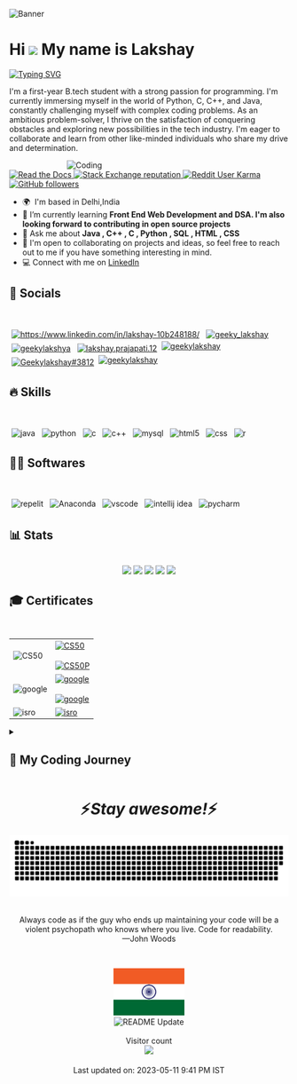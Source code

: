 ![Banner](https://res.cloudinary.com/superfolio/image/upload/v1620689979/68747470733a2f2f692e70696e696d672e636f6d2f6f726967696e616c732f63362f33332f63322f63363333633230656465383266306530636564376435373064626533613166332e676966_yjuh2s.gif)

<!--Intro-->
Hi ![](https://user-images.githubusercontent.com/18350557/176309783-0785949b-9127-417c-8b55-ab5a4333674e.gif) My name is Lakshay
=====================================================================================================================================
[![Typing SVG](https://readme-typing-svg.demolab.com?font=Roboto&weight=900&size=30&duration=3000&pause=1000&color=1DBF73&width=1000&height=45&lines=Pursuing+Btech+In+Artificial+Intelligence+And+Data+Science;Learning+Front+End+Development;Learning+Data+Structures+And+Algorithms)](https://git.io/typing-svg)

I'm a first-year B.tech student with a strong passion for programming. I'm currently immersing myself in the world of Python, C, C++, and Java, constantly challenging myself with complex coding problems. As an ambitious problem-solver, I thrive on the satisfaction of conquering obstacles and exploring new possibilities in the tech industry. I'm eager to collaborate and learn from other like-minded individuals who share my drive and determination.
<!--coding gif-->
<img align="right" alt="Coding" width=400 src="https://media.tenor.com/GfSX-u7VGM4AAAAC/coding.gif">

<p align="left"> <!--<a href="https://github.com/geekylakshya">
    <img src="https://komarev.com/ghpvc/?username=geekylakshya" alt="page views" />
  </a>-->
  <a href="https://macropower.readthedocs.io/en/latest">
    <img alt="Read the Docs" src="https://img.shields.io/readthedocs/macropower?logo=read-the-docs">
  </a>
  <a href="https://stackoverflow.com/users/21869032">
    <img alt="Stack Exchange reputation" src="https://img.shields.io/stackexchange/stackoverflow/r/21869032?color=orange&label=reputation&logo=stackoverflow">
  </a>
  <a href="https://www.reddit.com/user/Fresh_Bee_2359">
    <img alt="Reddit User Karma" src="https://img.shields.io/reddit/user-karma/combined/Fresh_Bee_2359?label=karma&logo=reddit">
  </a>
  <a href="https://github.com/geekylakshya?tab=followers">
    <img alt="GitHub followers" src="https://img.shields.io/github/followers/geekylakshya?color=green&logo=github">
  </a>
 </p>

* 🌍  I'm based in Delhi,India
* 🧠 I’m currently learning **Front End Web Development and DSA. I'm also looking forward to contributing in open source projects**
* 💬 Ask me about **Java , C++ , C , Python , SQL , HTML , CSS**
* 🤝 I'm open to collaborating on projects and ideas, so feel free to reach out to me if you have something interesting in mind.
* 💻  Connect with me on <a href="https://www.linkedin.com/in/geekylakshay/">LinkedIn</a>

<!--social-->
<h2 align="left">🤝 Socials </h2>
<br>
<p align="left">
<a href="https://www.linkedin.com/in/lakshay-10b248188/" target="blank"><img src="https://img.shields.io/badge/LinkedIn-0A66C2.svg?style=for-the-badge&logo=LinkedIn&logoColor=white" alt="https://www.linkedin.com/in/lakshay-10b248188/" style="vertical-align:top; margin:4px"/></a>
<a href="https://twitter.com/geeky_lakshay" target="blank"><img src="https://img.shields.io/badge/Twitter-1DA1F2.svg?style=for-the-badge&logo=Twitter&logoColor=white" alt="geeky_lakshay" style="vertical-align:top; margin:4px"/></a>
<a href="https://instagram.com/geekylakshay" target="blank"><img src="https://img.shields.io/badge/Instagram-E4405F.svg?style=for-the-badge&logo=Instagram&logoColor=white" alt="geekylakshya" style="vertical-align:top; margin:4px"/></a>
<a href="https://www.facebook.com/lakshay.prajapati.12/" target="blank"><img src="https://img.shields.io/badge/Facebook-1877F2.svg?style=for-the-badge&logo=Facebook&logoColor=white" alt="lakshay.prajapati.12" style="vertical-align:top; margin:4px"/></a>
<a href="https://dev.to/geekylakshay" target="blank"><img src="https://img.shields.io/badge/dev.to-3F2BE5?style=for-the-badge&logo=dev.to&logoColor=white" alt="geekylakshay" style="vertical-align:top; margin:4px/"></a>
<a href="https://discord.com/channels/@Geekylakshay#3812" target="blank"><img src="https://img.shields.io/badge/Discord-5865F2.svg?style=for-the-badge&logo=Discord&logoColor=white" alt="Geekylakshay#3812" style="vertical-align:top; margin:4px"/></a>
<a href="https://medium.com/@geekylakshay" target="blank"><img src="https://img.shields.io/badge/Medium-5620B8?style=for-the-badge&logo=medium&logoColor=white" alt="geekylakshay" style="vertical-align:top; margin:4px/"></a> 
</p>

<!--skills-->
<h2 align="left">🔥 Skills </h2>
<br>
<p align="left">
  <!-- For more icons please follow  https://github.com/MikeCodesDotNET/ColoredBadges :: https://dev.to/envoy_/150-badges-for-github-pnk#ide :: https://home.aveek.io/GitHub-Profile-Badges/-->
<img src="https://img.shields.io/badge/java-%23ED8B00.svg?style=for-the-badge&logo=openjdk&logoColor=white" alt="java" style="vertical-align:top; margin:4px">
<img src="https://img.shields.io/badge/python-3670A0?style=for-the-badge&logo=python&logoColor=ffdd54" alt="python" style="vertical-align:top; margin:4px">
<img src="https://img.shields.io/badge/c-%2300599C.svg?style=for-the-badge&logo=c&logoColor=white" alt="c" style="vertical-align:top; margin:4px">
<img src="https://img.shields.io/badge/c++-%2300599C.svg?style=for-the-badge&logo=c%2B%2B&logoColor=white" alt="c++" style="vertical-align:top; margin:4px">
<img src="https://img.shields.io/badge/MySQL-005C84?style=for-the-badge&logo=mysql&logoColor=white" alt="mysql" style="vertical-align:top; margin:4px">
<img src="https://img.shields.io/badge/html5-%23E34F26.svg?style=for-the-badge&logo=html5&logoColor=white" alt="html5" style="vertical-align:top; margin:4px">
<img src="https://img.shields.io/badge/css3-%231572B6.svg?style=for-the-badge&logo=css3&logoColor=white" alt="css" style="vertical-align:top; margin:4px">
<img src="https://img.shields.io/badge/r-%23276DC3.svg?style=for-the-badge&logo=r&logoColor=white" alt="r" style="vertical-align:top; margin:4px">

<!--Softwares-->
<h2 align="left">🧑‍💻 Softwares </h2>
<br>
<p align="left">
<!-- for more https://home.aveek.io/GitHub-Profile-Badges/ -->
<img src="https://img.shields.io/badge/Replit-F26207.svg?style=for-the-badge&logo=Replit&logoColor=white" alt="repelit" style="vertical-align:top; margin:4px">
<img src="https://img.shields.io/badge/Anaconda-44A833.svg?style=for-the-badge&logo=Anaconda&logoColor=white" alt="Anaconda" style="vertical-align:top; margin:4px">
<img src="https://img.shields.io/badge/VS%20Code%20Insiders-35b393.svg?style=for-the-badge&logo=visual-studio-code&logoColor=white" alt="vscode" style="vertical-align:top; margin:4px">
<img src="https://img.shields.io/badge/IntelliJ%20IDEA-1CA2B0.svg?style=for-the-badge&logo=IntelliJ-IDEA&logoColor=white" alt="intellij idea" style="vertical-align:top; margin:4px">
<img src="https://img.shields.io/badge/PyCharm-F0A229.svg?style=for-the-badge&logo=PyCharm&logoColor=white" alt="pycharm" style="vertical-align:top; margin:4px">
<!--Stats-->
<h2 align="left">📊 Stats </h2>
<br>
<div align="center">
<img height="180em" src="https://github-profile-summary-cards.vercel.app/api/cards/profile-details?username=geekylakshya&theme=github_dark&hide_border=true" />
<img height="180em" src="https://github-profile-summary-cards.vercel.app/api/cards/repos-per-language?username=geekylakshya&theme=github_dark"  />
<img height="180em" src="https://github-profile-summary-cards.vercel.app/api/cards/most-commit-language?username=geekylakshya&theme=github_dark"  />
<img height="180em" src="https://github-profile-summary-cards.vercel.app/api/cards/stats?username=geekylakshya&theme=github_dark"/>
<img height="180em" src="https://github-profile-summary-cards.vercel.app/api/cards/productive-time?username=geekylakshya&theme=github_dark" />
</div>
<!--
<p align=center>
  <div align=center>
    <a href="https://github.com/geekylakshya/github-readme-streak-stats" title="Go to Source">
      <img align="left" height= 100% width=390 src="https://github-readme-streak-stats.herokuapp.com/?user=geekylakshya&theme=react&border=61dafb&hide_border=true" alt="geekylakshya" />
    </a>
    <a href="https://github.com/geekylakshya/github-readme-stats" title="Go to Source">
      <img align="right" height= 100% width=390 src="https://github-readme-stats.vercel.app/api?username=geekylakshya&show_icons=true&theme=react&border_color=61dafb&hide_border=true" />
    </a>
  </div>
  <br><br><br><br><br><br><br><br><br>
  
  <img src="https://github-readme-activity-graph.cyclic.app/graph?username=geekylakshya&theme=react-dark&bg_color=20232a&hide_border=true" width="100%"/>
  <!--<img align="center" src="https://github-profile-trophy.vercel.app/?username=geekylakshya&theme=react-dark&bg_color=20232a&hide_border=true" width="100%"/>-->
</p>

<!--certificates-->
<h2 align="left">🎓 Certificates </h2>
<br>
 <table>
  <tr>
    <td> <a target="blank"><img align="center" src="https://github.com/geekylakshya/geekylakshya/assets/115644084/590067ba-c04d-402e-8dc7-dfc52ff1ee7c" width="70" alt="CS50"/>
      </td>
    <td><a href="https://certificates.cs50.io/2e040a65-cd2f-4e86-84e2-665b09c61881.pdf?size=letter" target="blank"><img align="center" src="https://img.shields.io/badge/Introduction to Computer Science-c90016.svg?style=for-the-badge" alt="CS50"/><br><br>
         <a href="https://certificates.cs50.io/5d766ed9-ef20-4d7b-ae77-33b45992e58d.pdf?" target="blank"><img align="center" src="https://img.shields.io/badge/Introduction to Programming with python-c90016.svg?style=for-the-badge" alt="CS50P"/></a>
      </td>
  </tr>
  <tr>
    <td><a target="blank"><img align="center" src="https://github.com/geekylakshya/geekylakshya/assets/115644084/90b6babd-1589-410f-b636-ced74dfff0d7" width="70" alt="google"/><br></td>
    <td><a href="https://www.coursera.org/account/accomplishments/verify/H7XPHKCVXRBP" target="blank"><img align="center" src="https://img.shields.io/badge/Technical Support Fundamentals-4086f4.svg?style=for-the-badge" alt="google"/></a><br><br>
    <a href="https://www.coursera.org/account/accomplishments/verify/9PGF2YFWMSNL" target="blank"><img align="center" src="https://img.shields.io/badge/The Bits and Bytes of Computer Networking-4086f4.svg?style=for-the-badge" alt="google"/></a>
    </td>
  </tr>
  <tr>
    <td><a target="blank"><img align="center" src="https://github.com/geekylakshya/geekylakshya/assets/115644084/b9bd0d8d-3050-4346-b0e6-69d2d5e14011" width="70" alt="isro"/></td>
    <td><a href="https://drive.google.com/file/d/13aMVLnnG-1O5XCeEtSqxHtLKbzSB2OgC/view" target="blank"><img align="center" src="https://img.shields.io/badge/Remote Sensing & Gis For Environmental Studies-f87815.svg?style=for-the-badge" alt="isro"/></a>
    </td>
  </tr>
</table>

<details>
 <summary>
   <h2>🚀 My Coding Journey</h2></summary><i><b>
My coding journey began when I was just a curious and eager student in school. From an early age, I had a passion for learning everything I could about the programming world - from code and Linux, to theory and beyond. At the age of 10, I was fortunate enough to receive my first computer, and it quickly became my gateway to the world of machines and technology.<br>
  As I taught myself how to work with computers and software, my interest in programming grew exponentially. I was fascinated by the endless possibilities that programming languages could offer, and I knew that I wanted to pursue this passion further. It was during my senior secondary school years that I decided to take the plunge and enroll in computer science. This decision proved to be a pivotal moment in my life, as it allowed me to delve deeper into the world of programming in a more structured and formal way.<br>
  During my studies, I learned my second programming language, Python (the first one being HTML), which quickly became my favorite due to its versatility and ease of use. The more I learned about Python, the more amazed I was at its capabilities and the potential it held for the future of technology. After completing my 12th grade with PCM+CS, I continued to follow my passion by enrolling in college for a Bachelor's of Technology, and I choose Artificial Intelligence and Data Science as my stream.<br>
  Today, I continue to explore the many different things and programming languages available to me, always striving to expand my knowledge and explore the possibilities that the world of coding has to offer. I am driven by my curiosity and passion for technology, and I am excited to see where this journey will take me next.</i></b><br>
</details>
<h2/>
<!--outro-->
<h1 align='center'>⚡️<i>Stay awesome!</i>⚡️</h1>
<!--
<p align="center">
        <img src="https://github.com/geekylakshya/geekylakshya/blob/main/Bottom.svg" alt="Github Stats" />
</p>
-->
<div align="center">
	<img src="https://github.com/geekylakshya/geekylakshya/blob/main/assets/github-contribution-grid-snake.svg" />
</div>

<p align="center">
<br>
<text>Always code as if the guy who ends up maintaining your code will be a violent psychopath who knows where you live. Code for readability.<br> —John Woods</text>
</p>
<br>
<p align="center">
  <img alt="centered image" height="85" src="https://github.com/geekylakshya/geekylakshya/blob/main/India.png"/>
  <br>
  <img alt="README Update" 
  src="https://github.com/claytonjhamilton/claytonjhamilton/actions/workflows/readme_update.yaml/badge.svg" />
  <br><br>
	<!--
  <a href="https://github.com/geekylakshya">
    <img src="https://komarev.com/ghpvc/?username=geekylakshya" alt="page views" />
  </a>
-->
  Visitor count<br>
  <img src="https://profile-counter.glitch.me/geekylakshya/count.svg" />
  <br><br>
  Last updated on: 2023-05-11 9:41 PM IST
</p>


